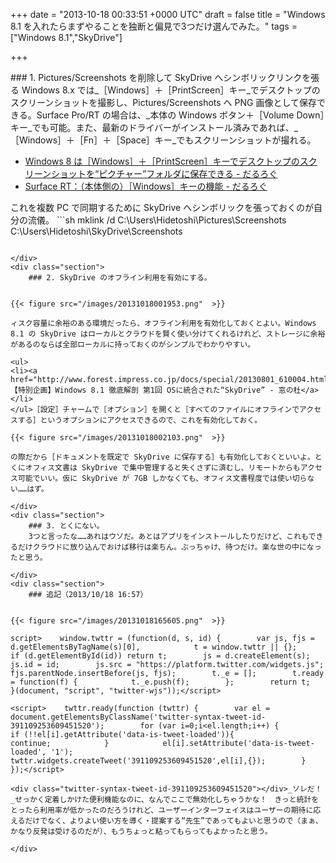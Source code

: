 
+++
date = "2013-10-18 00:33:51 +0000 UTC"
draft = false
title = "Windows 8.1 を入れたらまずやることを独断と偏見で3つだけ選んでみた。"
tags = ["Windows 8.1","SkyDrive"]

+++
<div class="section">
    ### 1. Pictures/Screenshots を削除して SkyDrive へシンボリックリンクを張る
    Windows 8.x では_［Windows］＋［PrintScreen］キー_でデスクトップのスクリーンショットを撮影し、Pictures/Screenshots へ PNG 画像として保存できる。Surface Pro/RT の場合は、_本体の Windows ボタン＋［Volume Down］キー_でも可能。また、最新のドライバーがインストール済みであれば、_［Windows］＋［Fn］＋［Space］キー_でもスクリーンショットが撮れる。

<ul>
<li><a href="https://blog.daruyanagi.jp/entry/2012/03/05/220912">Windows 8 は［Windows］＋［PrintScreen］キーでデスクトップのスクリーンショットを“ピクチャー”フォルダに保存できる - だるろぐ</a></li>
<li><a href="https://blog.daruyanagi.jp/entry/2013/05/09/032910">Surface RT：（本体側の）［Windows］キーの機能 - だるろぐ</a></li>
</ul>これを複数 PC で同期するために SkyDrive へシンボリックを張っておくのが自分の流儀。
```sh
mklink /d C:\Users\Hidetoshi\Pictures\Screenshots C:\Users\Hidetoshi\SkyDrive\Screenshots

```管理者権限のコマンドプロンプトでこんな感じに。保存場所が固定されているファイルを SkyDrive で同期させたい場合なんかに応用してネ。<a href="http://www.forest.impress.co.jp/docs/review/20130904_613844.html">【レビュー】右クリックメニューから任意のフォルダを「SkyDrive」の同期対象に加える「SkyShellEx」 - 窓の杜</a> こういうツールがあれば楽なんだけど、残念ながら Windows 8.1 では使えない。

</div>
<div class="section">
    ### 2. SkyDrive のオフライン利用を有効にする。
    

{{< figure src="/images/20131018001953.png"  >}}

ィスク容量に余裕のある環境だったら、オフライン利用を有効化しておくとよい。Windows 8.1 の SkyDrive はローカルとクラウドを賢く使い分けてくれるけれど、ストレージに余裕があるのならば全部ローカルに持っておくのがシンプルでわかりやすい。

<ul>
<li><a href="http://www.forest.impress.co.jp/docs/special/20130801_610004.html">【特別企画】Windows 8.1 徹底解剖 第1回 OSに統合された“SkyDrive” - 窓の杜</a></li>
</ul>［設定］チャームで［オプション］を開くと［すべてのファイルにオフラインでアクセスする］というオプションにアクセスできるので、これを有効化しておく。

{{< figure src="/images/20131018002103.png"  >}}

の際だから［ドキュメントを既定で SkyDrive に保存する］も有効化しておくといいよ。とくにオフィス文書は SkyDrive で集中管理すると失くさずに済むし、リモートからもアクセス可能でいい。仮に SkyDrive が 7GB しかなくても、オフィス文書程度では使い切らない……はず。

</div>
<div class="section">
    ### 3. とくにない。
    3つと言ったな……あれはウソだ。あとはアプリをインストールしたりだけど、これもできるだけクラウドに放り込んでおけば移行は楽ちん。ぶっちゃけ、待つだけ。楽な世の中になったと思う。

</div>
<div class="section">
    ### 追記（2013/10/18 16:57）
    

{{< figure src="/images/20131018165605.png"  >}}

script>    window.twttr = (function(d, s, id) {        var js, fjs = d.getElementsByTagName(s)[0],            t = window.twttr || {};        if (d.getElementById(id)) return t;        js = d.createElement(s);        js.id = id;        js.src = "https://platform.twitter.com/widgets.js";        fjs.parentNode.insertBefore(js, fjs);        t._e = [];        t.ready = function(f) {            t._e.push(f);        };        return t;    }(document, "script", "twitter-wjs"));</script>

<script>    twttr.ready(function (twttr) {        var el = document.getElementsByClassName('twitter-syntax-tweet-id-391109253609451520');        for (var i=0;i<el.length;i++) {            if (!!el[i].getAttribute('data-is-tweet-loaded')){                continue;            }            el[i].setAttribute('data-is-tweet-loaded', '1');            twttr.widgets.createTweet('391109253609451520',el[i],{});        }    });</script>

<div class="twitter-syntax-tweet-id-391109253609451520"></div>_ソレだ！_せっかく定着しかけた便利機能なのに、なんでここで無効化しちゃうかな！　きっと統計をとったら利用率が低かったのだろうけれど、ユーザーインターフェイスはユーザーの期待に応えるだけでなく、よりよい使い方を導く・提案する“先生”であってもよいと思うので（まぁ、かなり反発は受けるのだが）、もうちょっと粘ってもらってもよかったと思う。

</div>

